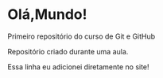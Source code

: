 # Olá,Mundo!
 Primeiro repositório do curso de Git e GitHub

Repositório criado durante uma aula.

Essa linha eu adicionei diretamente no site!
